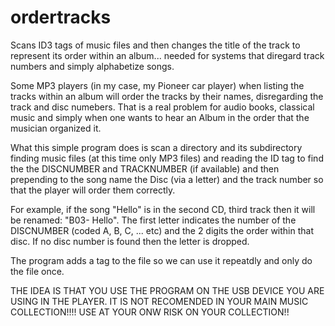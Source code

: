 # ordertracks
Scans ID3 tags of music files and then changes the title of the track to represent its order within an album... needed for systems that diregard track numbers and simply alphabetize songs.

Some MP3 players (in my case, my Pioneer car player) when listing the tracks within an album will order the tracks by their names, disregarding the track and disc numebers. That is a real problem for audio books, classical music and simply when one wants to hear an Album in the order that the musician organized it. 

What this simple program does is scan a directory and its subdirectory finding music files (at this time only MP3 files) and reading the ID tag to find the the DISCNUMBER and TRACKNUMBER (if available) and then prepending to the song name the Disc (via a letter) and the track number so that the player will order them correctly.

For example, if the song "Hello" is in the second CD, third track then it will be renamed: "B03- Hello". The first letter indicates the number of the DISCNUMBER (coded A, B, C, ... etc) and the 2 digits the order within that disc. If no disc number is found then the letter is dropped.

The program adds a tag to the file so we can use it repeatdly and only do the file once.

THE IDEA IS THAT YOU USE THE PROGRAM ON THE USB DEVICE YOU ARE USING IN THE PLAYER. IT IS NOT RECOMENDED IN YOUR MAIN MUSIC COLLECTION!!!! USE AT YOUR ONW RISK ON YOUR COLLECTION!!

